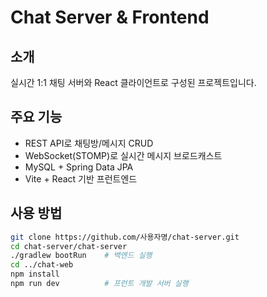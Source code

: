 # Chat Server & Frontend

## 소개
실시간 1:1 채팅 서버와 React 클라이언트로 구성된 프로젝트입니다.

## 주요 기능
- REST API로 채팅방/메시지 CRUD
- WebSocket(STOMP)로 실시간 메시지 브로드캐스트
- MySQL + Spring Data JPA
- Vite + React 기반 프런트엔드

## 사용 방법
```bash
git clone https://github.com/사용자명/chat-server.git
cd chat-server/chat-server
./gradlew bootRun    # 백엔드 실행
cd ../chat-web
npm install
npm run dev          # 프런트 개발 서버 실행
